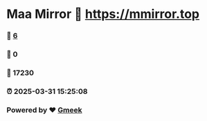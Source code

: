 # Maa Mirror :link: https://mmirror.top 
### :page_facing_up: [6](https://mmirror.top/tag.html) 
### :speech_balloon: 0 
### :hibiscus: 17230 
### :alarm_clock: 2025-03-31 15:25:08 
### Powered by :heart: [Gmeek](https://github.com/Meekdai/Gmeek)
